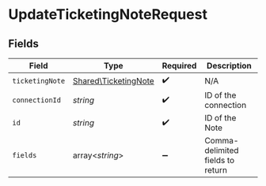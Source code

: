 # UpdateTicketingNoteRequest


## Fields

| Field                                                        | Type                                                         | Required                                                     | Description                                                  |
| ------------------------------------------------------------ | ------------------------------------------------------------ | ------------------------------------------------------------ | ------------------------------------------------------------ |
| `ticketingNote`                                              | [Shared\TicketingNote](../../Models/Shared/TicketingNote.md) | :heavy_check_mark:                                           | N/A                                                          |
| `connectionId`                                               | *string*                                                     | :heavy_check_mark:                                           | ID of the connection                                         |
| `id`                                                         | *string*                                                     | :heavy_check_mark:                                           | ID of the Note                                               |
| `fields`                                                     | array<*string*>                                              | :heavy_minus_sign:                                           | Comma-delimited fields to return                             |